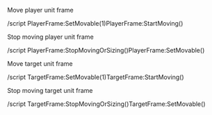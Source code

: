 Move player unit frame

/script PlayerFrame:SetMovable(1)PlayerFrame:StartMoving()



Stop moving player unit frame

/script PlayerFrame:StopMovingOrSizing()PlayerFrame:SetMovable()



Move target unit frame

/script TargetFrame:SetMovable(1)TargetFrame:StartMoving()



Stop moving target unit frame

/script TargetFrame:StopMovingOrSizing()TargetFrame:SetMovable()